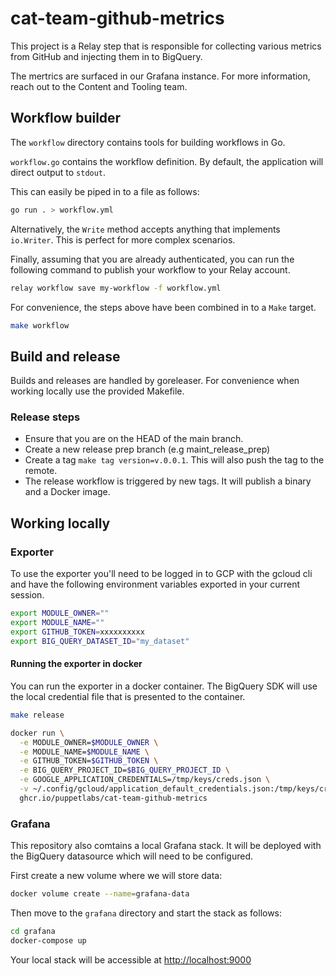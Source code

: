 # cat-team-github-metrics

This project is a Relay step that is responsible for collecting various metrics from GitHub and injecting them in to BigQuery.

The mertrics are surfaced in our Grafana instance.
For more information, reach out to the Content and Tooling team.

## Workflow builder

The `workflow` directory contains tools for building workflows in Go.

`workflow.go` contains the workflow definition.
By default, the application will direct output to `stdout`.

This can easily be piped in to a file as follows:

```bash
go run . > workflow.yml
```
Alternatively, the `Write` method accepts anything that implements `io.Writer`.
This is perfect for more complex scenarios.

Finally, assuming that you are already authenticated, you can run the following command to
publish your workflow to your Relay account.

```bash
relay workflow save my-workflow -f workflow.yml
```

For convenience, the steps above have been combined in to a `Make` target.

```bash
make workflow
```

## Build and release

Builds and releases are handled by goreleaser.
For convenience when working locally use the provided Makefile.

### Release steps
* Ensure that you are on the HEAD of the main branch.
* Create a new release prep branch (e.g maint_release_prep)
* Create a tag `make tag version=v.0.0.1`. This will also push the tag to the remote.
* The release workflow is triggered by new tags. It will publish a binary and a Docker image.

## Working locally

### Exporter

To use the exporter you'll need to be logged in to GCP with the gcloud cli and have the following environment variables exported in your current session.

```bash
export MODULE_OWNER=""
export MODULE_NAME=""
export GITHUB_TOKEN=xxxxxxxxxx
export BIG_QUERY_DATASET_ID="my_dataset"
```

#### Running the exporter in docker

You can run the exporter in a docker container.
The BigQuery SDK will use the local credential file that is presented to the container.

```bash
make release

docker run \
  -e MODULE_OWNER=$MODULE_OWNER \
  -e MODULE_NAME=$MODULE_NAME \
  -e GITHUB_TOKEN=$GITHUB_TOKEN \
  -e BIG_QUERY_PROJECT_ID=$BIG_QUERY_PROJECT_ID \
  -e GOOGLE_APPLICATION_CREDENTIALS=/tmp/keys/creds.json \
  -v ~/.config/gcloud/application_default_credentials.json:/tmp/keys/creds.json \
  ghcr.io/puppetlabs/cat-team-github-metrics
```

### Grafana

This repository also comtains a local Grafana stack.
It will be deployed with the BigQuery datasource which will need to be configured.

First create a new volume where we will store data:

```bash
docker volume create --name=grafana-data
```

Then move to the `grafana` directory and start the stack as follows:

```bash
cd grafana
docker-compose up
```
Your local stack will be accessible at <http://localhost:9000>


